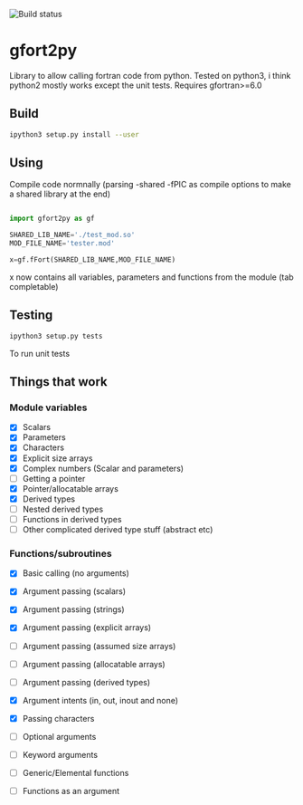![Build status](https://travis-ci.org/rjfarmer/gfort2py.svg?branch=master)

# gfort2py
Library to allow calling fortran code from python. Tested on python3, i think python2 mostly works except the unit tests. Requires gfortran>=6.0

## Build
````bash
ipython3 setup.py install --user
````

## Using

Compile code normnally (parsing -shared -fPIC as compile options to make a shared library at the end)

````python

import gfort2py as gf

SHARED_LIB_NAME='./test_mod.so'
MOD_FILE_NAME='tester.mod'

x=gf.fFort(SHARED_LIB_NAME,MOD_FILE_NAME)

````

x now contains all variables, parameters and functions from the module (tab completable)


## Testing

````bash
ipython3 setup.py tests
````

To run unit tests

## Things that work

### Module variables

- [x] Scalars
- [x] Parameters
- [x] Characters
- [x] Explicit size arrays
- [X] Complex numbers (Scalar and parameters)
- [ ] Getting a pointer
- [x] Pointer/allocatable arrays
- [x] Derived types
- [ ] Nested derived types
- [ ] Functions in derived types
- [ ] Other complicated derived type stuff (abstract etc)

### Functions/subroutines

- [X] Basic calling (no arguments)
- [x] Argument passing (scalars)
- [x] Argument passing (strings)
- [X] Argument passing (explicit arrays)
- [ ] Argument passing (assumed size arrays)
- [ ] Argument passing (allocatable arrays)
- [ ] Argument passing (derived types)
- [x] Argument intents (in, out, inout and none)
- [x] Passing characters
- [ ] Optional arguments
- [ ] Keyword arguments
- [ ] Generic/Elemental functions
- [ ] Functions as an argument





